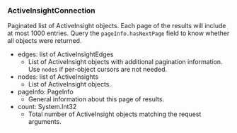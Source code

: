 ### ActiveInsightConnection
Paginated list of ActiveInsight objects. Each page of the results will include at most 1000 entries. Query the `pageInfo.hasNextPage` field to know whether all objects were returned.

- edges: list of ActiveInsightEdges
  - List of ActiveInsight objects with additional pagination information. Use `nodes` if per-object cursors are not needed.
- nodes: list of ActiveInsights
  - List of ActiveInsight objects.
- pageInfo: PageInfo
  - General information about this page of results.
- count: System.Int32
  - Total number of ActiveInsight objects matching the request arguments.

